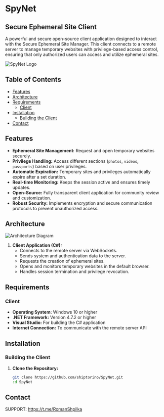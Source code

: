 # SpyNet

## Secure Ephemeral Site Client

A powerful and secure open-source client application designed to interact with the Secure Ephemeral Site Manager. This client connects to a remote server to manage temporary websites with privilege-based access control, ensuring that only authorized users can access and utilize ephemeral sites.

![SpyNet Logo](https://placeholder.com/200x200?text=SpyNet+Logo)

## Table of Contents

- [Features](#features)
- [Architecture](#architecture)
- [Requirements](#requirements)
  - [Client](#client)
- [Installation](#installation)
  - [Building the Client](#building-the-client)
- [Contact](#contact)

## Features

- **Ephemeral Site Management:** Request and open temporary websites securely.
- **Privilege Handling:** Access different sections (`photos`, `videos`, `passports`) based on user privileges.
- **Automatic Expiration:** Temporary sites and privileges automatically expire after a set duration.
- **Real-time Monitoring:** Keeps the session active and ensures timely updates.
- **Open-Source:** Fully transparent client application for community review and customization.
- **Robust Security:** Implements encryption and secure communication protocols to prevent unauthorized access.

## Architecture

![Architecture Diagram](https://placeholder.com/800x400?text=Client+Architecture+Diagram)

1. **Client Application (C#):**
   - Connects to the remote server via WebSockets.
   - Sends system and authentication data to the server.
   - Requests the creation of ephemeral sites.
   - Opens and monitors temporary websites in the default browser.
   - Handles session termination and privilege revocation.

## Requirements

### Client

- **Operating System:** Windows 10 or higher
- **.NET Framework:** Version 4.7.2 or higher
- **Visual Studio:** For building the C# application
- **Internet Connection:** To communicate with the remote server API

## Installation

### Building the Client

1. **Clone the Repository:**

   ```bash
   git clone https://github.com/shiptorino/SpyNet.git
   cd SpyNet


  ## Contact

 SUPPORT: https://t.me/RomanShpilka
